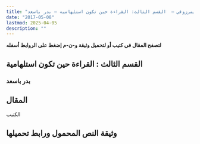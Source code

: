 ```yaml
---
title: "الهروب من الايديولوجيا : مدخل إلى فكر أبي يعرب المرزوقي – الجزء الرابع: منهجية أبي يعرب المرزوقي –  القسم الثالث: القراءة حين تكون استلهامية – بدر باسعد"
date: "2017-05-08"
lastmod: 2025-04-05
description: ""
---
```

**لتصفح المقال في كتيب أو لتحميل وثيقة و-ن-م إضغط على الروابط أسفله**

## **القسم الثالث : القراءة حين تكون استلهامية**

### بدر باسعد

## المقال

الكتيب

## وثيقة النص المحمول ورابط تحميلها

###
